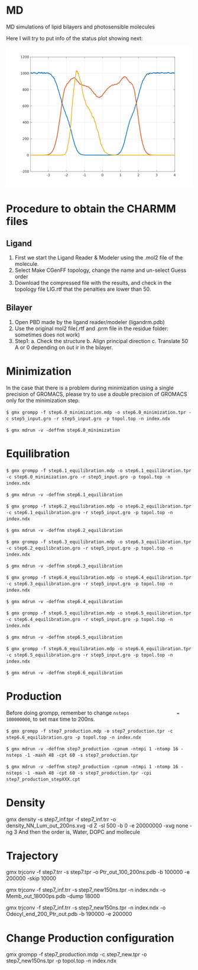 # MD
MD simulations of lipid bilayers and photosensible molecules

Here I will try to put info of the status plot showing next:

![This is the density of the last simulation](density.png)

# Procedure to obtain the CHARMM files
## Ligand
1. First we start the Ligand Reader & Modeler using the .mol2 file of the molecule.
2. Select Make CGenFF topology, change the name and un-select Guess order
3. Download the compressed file with the results, and check in the topology file LIG.rtf that the penalties are lower than 50.
## Bilayer
1. Open PBD made by the ligand reader/modeler (ligandrm.pdb)
2. Use the original mol2 file(.rtf and .prm file in the residue folder: sometimes does not work)
4. Step1: 
  a. Check the structure
  b. Align principal direction
  c. Translate 50 A or 0 depending on out ir in the bilayer.

# Minimization
In the case that there is a problem during minimization using a single precision of GROMACS, please try to use a double precision of GROMACS only for the minimization step.

`$ gmx grompp -f step6.0_minimization.mdp -o step6.0_minimization.tpr -c step5_input.gro -r step5_input.gro -p topol.top -n index.ndx`

`$ gmx mdrun -v -deffnm step6.0_minimization`


# Equilibration
`$ gmx grompp -f step6.1_equilibration.mdp -o step6.1_equilibration.tpr -c step6.0_minimization.gro -r step5_input.gro -p topol.top -n index.ndx`

`$ gmx mdrun -v -deffnm step6.1_equilibration`

`$ gmx grompp -f step6.2_equilibration.mdp -o step6.2_equilibration.tpr -c step6.1_equilibration.gro -r step5_input.gro -p topol.top -n index.ndx`

`$ gmx mdrun -v -deffnm step6.2_equilibration`

`$ gmx grompp -f step6.3_equilibration.mdp -o step6.3_equilibration.tpr -c step6.2_equilibration.gro -r step5_input.gro -p topol.top -n index.ndx`

`$ gmx mdrun -v -deffnm step6.3_equilibration`

`$ gmx grompp -f step6.4_equilibration.mdp -o step6.4_equilibration.tpr -c step6.3_equilibration.gro -r step5_input.gro -p topol.top -n index.ndx`

`$ gmx mdrun -v -deffnm step6.4_equilibration`

`$ gmx grompp -f step6.5_equilibration.mdp -o step6.5_equilibration.tpr -c step6.4_equilibration.gro -r step5_input.gro -p topol.top -n index.ndx`

`$ gmx mdrun -v -deffnm step6.5_equilibration`

`$ gmx grompp -f step6.6_equilibration.mdp -o step6.6_equilibration.tpr -c step6.5_equilibration.gro -r step5_input.gro -p topol.top -n index.ndx`

`$ gmx mdrun -v -deffnm step6.6_equilibration`

# Production
Before doing grompp, remember to change `nsteps                  = 100000000`, to set max time to 200ns.

`$ gmx grompp -f step7_production.mdp -o step7_production.tpr -c step6.6_equilibration.gro -p topol.top -n index.ndx`

 `$ gmx mdrun -v -deffnm step7_production -cpnum -ntmpi 1 -ntomp 16 -nsteps -1 -maxh 48 -cpt 60 -s step7_production.tpr`
 
 `$ gmx mdrun -v -deffnm step7_production -cpnum -ntmpi 1 -ntomp 16 -nsteps -1 -maxh 48 -cpt 60 -s step7_production.tpr -cpi step7_production_stepXXX.cpt`
 

 # Density
 
 gmx density -s step7_inf.tpr -f step7_inf.trr -o density_NN_Lum_out_200ns.xvg -d Z -sl 500 -b 0 -e 20000000 -xvg none -ng 3
 And then the order is, Water, DOPC and mollecule
 
 # Trajectory
 gmx trjconv -f step7.trr -s step7.tpr -o Ptr_out_100_200ns.pdb  -b 100000 -e 200000 -skip 10000
 
  gmx trjconv -f step7_inf.trr -s step7_new150ns.tpr -n index.ndx -o Memb_out_18000ps.pdb  -dump 18000
  
  gmx trjconv -f step7_inf.trr -s step7_new150ns.tpr -n index.ndx -o Odecyl_end_200_Ptr_out.pdb  -b 190000 -e 200000
  
  # Change Production configuration 
  gmx grompp -f step7_production.mdp -c step7_new.tpr -o step7_new150ns.tpr -p topol.top -n index.ndx
